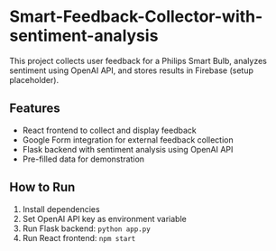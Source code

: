 # Smart-Feedback-Collector-with-sentiment-analysis
 
This project collects user feedback for a Philips Smart Bulb, analyzes sentiment using OpenAI API, and stores results in Firebase (setup placeholder).

## Features
- React frontend to collect and display feedback
- Google Form integration for external feedback collection
- Flask backend with sentiment analysis using OpenAI API
- Pre-filled data for demonstration

## How to Run
1. Install dependencies
2. Set OpenAI API key as environment variable
3. Run Flask backend: `python app.py`
4. Run React frontend: `npm start`

